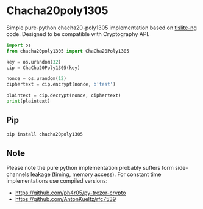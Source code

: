 # Chacha20poly1305

Simple pure-python chacha20-poly1305 implementation based on [tlslite-ng] code.
Designed to be compatible with Cryptography API.


```python
import os
from chacha20poly1305 import ChaCha20Poly1305

key = os.urandom(32)
cip = ChaCha20Poly1305(key)

nonce = os.urandom(12)
ciphertext = cip.encrypt(nonce, b'test')

plaintext = cip.decrypt(nonce, ciphertext)
print(plaintext)
```

## Pip

```bash
pip install chacha20poly1305
```

## Note

Please note the pure python implementation probably suffers form side-channels leakage (timing, memory access).
For constant time implementations use compiled versions:

- https://github.com/ph4r05/py-trezor-crypto
- https://github.com/AntonKueltz/rfc7539


[tlslite-ng]: https://github.com/tomato42/tlslite-ng


